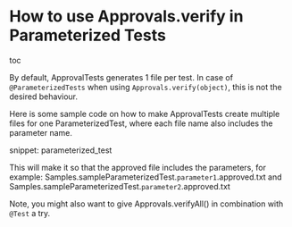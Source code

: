 <a id="top"></a>

# How to use Approvals.verify in Parameterized Tests
toc

By default, ApprovalTests generates 1 file per test.
In case of `@ParameterizedTests` when using `Approvals.verify(object)`, this is not the desired behaviour.

Here is some sample code on how to make ApprovalTests create multiple files for one ParameterizedTest, 
where each file name also includes the parameter name.

snippet: parameterized_test

This will make it so that the approved file includes the parameters, for example: Samples.sampleParameterizedTest.`parameter1`.approved.txt 
and Samples.sampleParameterizedTest.`parameter2`.approved.txt

Note, you might also want to give Approvals.verifyAll() in combination with `@Test` a try.
